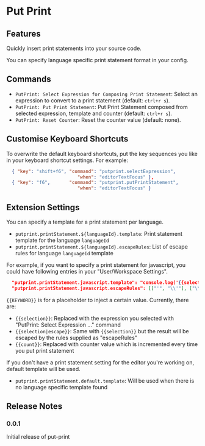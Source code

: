 # Put Print

## Features

Quickly insert print statements into your source code.

You can specify language specific print statement format in your config.

## Commands

* `PutPrint: Select Expression for Composing Print Statement`: Select an expression to convert to a print statement (default: `ctrl+r s`).
* `PutPrint: Put Print Statement`: Put Print Statement composed from selected expression, template and counter (default: `ctrl+r s`).
* `PutPrint: Reset Counter`: Reset the counter value (default: none).

## Customise Keyboard Shortcuts

To overwrite the default keyboard shortcuts, put the key sequences you like in your keyboard shortcut settings. For example:

```json
  { "key": "shift+f6", "command": "putprint.selectExpression",
                          "when": "editorTextFocus" },
  { "key": "f6",       "command": "putprint.putPrintStatement",
                          "when": "editorTextFocus" }
```

## Extension Settings

You can specify a template for a print statement per language.

* `putprint.printStatement.${languageId}.template`: Print statement template for the language `languageId`
* `putprint.printStatement.${languageId}.escapeRules`: List of escape rules for language `languageId` template

For example, if you want to specify a print statement for javascript, you could have following entries in your "User/Workspace Settings".

```json
  "putprint.printStatement.javascript.template": "console.log('{{selection|escape}}:', {{selection}})",
  "putprint.printStatement.javascript.escapeRules": [["'", "\\'"], ["\\", "\\\\"]],
```

`{{KEYWORD}}` is for a placeholder to inject a certain value. Currently, there are:

* `{{selection}}`: Replaced with the expression you selected with "PutPrint: Select Expression ..." command
* `{{selection|escape}}`: Same with `{{selection}}` but the result will be escaped by the rules supplied as "escapeRules"
* `{{count}}`: Replaced with counter value which is incremented every time you put print statement

If you don't have a print statement setting for the editor you're working on, default template will be used.

* `putprint.printStatement.default.template`: Will be used when there is no language specific template found

## Release Notes

### 0.0.1

Initial release of put-print
